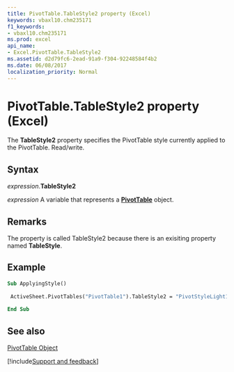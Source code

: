 ```yaml
---
title: PivotTable.TableStyle2 property (Excel)
keywords: vbaxl10.chm235171
f1_keywords:
- vbaxl10.chm235171
ms.prod: excel
api_name:
- Excel.PivotTable.TableStyle2
ms.assetid: d2d79fc6-2ead-91a9-f304-92248584f4b2
ms.date: 06/08/2017
localization_priority: Normal
---
```



# PivotTable.TableStyle2 property (Excel)

The  **TableStyle2** property specifies the PivotTable style currently applied to the PivotTable. Read/write.


## Syntax

_expression_.**TableStyle2**

_expression_ A variable that represents a **[PivotTable](Excel.PivotTable.md)** object.


## Remarks

The property is called TableStyle2 because there is an exisiting property named  **TableStyle**.


## Example


```vb
Sub ApplyingStyle() 
 
 ActiveSheet.PivotTables("PivotTable1").TableStyle2 = "PivotStyleLight17" 
 
End Sub
```


## See also


[PivotTable Object](Excel.PivotTable.md)

[!include[Support and feedback](~/includes/feedback-boilerplate.md)]
